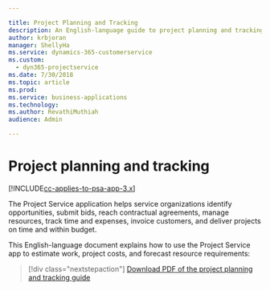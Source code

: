 ```yaml
---

title: Project Planning and Tracking
description: An English-language guide to project planning and tracking in Project Service Automation for Dynamics 365
author: krbjoran
manager: ShellyHa
ms.service: dynamics-365-customerservice
ms.custom:
  - dyn365-projectservice
ms.date: 7/30/2018
ms.topic: article
ms.prod: 
ms.service: business-applications
ms.technology: 
ms.author: RevathiMuthiah
audience: Admin

---
```

# Project planning and tracking

[!INCLUDE[cc-applies-to-psa-app-3.x](../../includes/cc-applies-to-psa-app-3x.md)]

The Project Service application helps service organizations identify opportunities, submit bids, reach contractual agreements, manage resources, track time and expenses, invoice customers, and deliver projects on time and within budget. 

This English-language document explains how to use the Project Service app to estimate work, project costs, and forecast resource requirements:

> [!div class="nextstepaction"]
> [Download PDF of the project planning and tracking guide](https://go.microsoft.com/fwlink/?linkid=2006685)
